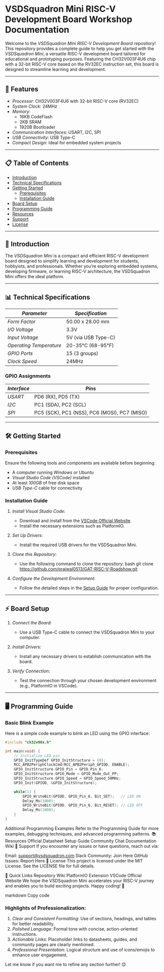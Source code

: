 # VSDSquadron Mini RISC-V Development Board Workshop Documentation

Welcome to the *VSDSquadron Mini RISC-V Development Board* repository! This repository provides a complete guide to help you get started with the *VSDSquadron Mini*, a versatile RISC-V development board tailored for educational and prototyping purposes. Featuring the CH32V003F4U6 chip with a 32-bit RISC-V core based on the RV32EC instruction set, this board is designed to streamline learning and development.

---

## 🚀 Features

- *Processor*: CH32V003F4U6 with 32-bit RISC-V core (RV32EC)
- *System Clock*: 24MHz
- *Memory*: 
  - 16KB CodeFlash
  - 2KB SRAM
  - 1920B Bootloader
- *Communication Interfaces*: USART, I2C, SPI
- *USB Connectivity*: USB Type-C
- *Compact Design*: Ideal for embedded system projects

---

## 📋 Table of Contents

- [Introduction](#introduction)
- [Technical Specifications](#technical-specifications)
- [Getting Started](#getting-started)
  - [Prerequisites](#prerequisites)
  - [Installation Guide](#installation-guide)
- [Board Setup](#board-setup)
- [Programming Guide](#programming-guide)
- [Resources](#resources)
- [Support](#support)
- [License](#license)

---

## 📖 Introduction

The *VSDSquadron Mini* is a compact and efficient RISC-V development board designed to simplify learning and development for students, hobbyists, and professionals. Whether you’re exploring embedded systems, developing firmware, or learning RISC-V architecture, the VSDSquadron Mini offers the ideal platform.

---

## 📊 Technical Specifications

| *Parameter*          | *Specification*         |
|------------------------|---------------------------|
| *Form Factor*        | 50.00 x 28.00 mm         |
| *I/O Voltage*        | 3.3V                     |
| *Input Voltage*      | 5V (via USB Type-C)      |
| *Operating Temperature* | 20-35°C (68-95°F)      |
| *GPIO Ports*         | 15 (3 groups)            |
| *Clock Speed*        | 24MHz                    |

### GPIO Assignments

| *Interface* | *Pins*                       |
|---------------|--------------------------------|
| *USART*     | PD6 (RX), PD5 (TX)            |
| *I2C*       | PC1 (SDA), PC2 (SCL)          |
| *SPI*       | PC5 (SCK), PC1 (NSS), PC6 (MOSI), PC7 (MISO) |

---

## 🛠 Getting Started

### Prerequisites

Ensure the following tools and components are available before beginning:

- A computer running *Windows* or *Ubuntu*
- *Visual Studio Code (VSCode)* installed
- At least *100GB* of free disk space
- *USB Type-C* cable for connectivity

### Installation Guide

1. *Install Visual Studio Code*:
   - Download and install from the [VSCode Official Website](https://code.visualstudio.com/).
   - Install the necessary extensions such as PlatformIO.

2. *Set Up Drivers*:
   - Install the required USB drivers for the VSDSquadron Mini.

3. *Clone this Repository*:
   - Use the following command to clone the repository:
     bash
     git clone https://github.com/prajwal0513/GAT-RISC-V-Roadshow.git
     

4. *Configure the Development Environment*:
   - Follow the detailed steps in the [Setup Guide](#resources) for proper configuration.

---

## ⚡ Board Setup

1. *Connect the Board*:
   - Use a USB Type-C cable to connect the VSDSquadron Mini to your computer.

2. *Install Drivers*:
   - Install any necessary drivers to establish communication with the board.

3. *Verify Connection*:
   - Test the connection through your chosen development environment (e.g., PlatformIO in VSCode).

---

## 🖥 Programming Guide

### Basic Blink Example

Here is a simple code example to blink an LED using the GPIO interface:

```cpp
#include "ch32v00x.h"

int main(void) {
    // Initialize LED pin
    GPIO_InitTypeDef GPIO_InitStructure = {0};
    RCC_APB2PeriphClockCmd(RCC_APB2Periph_GPIOD, ENABLE);
    GPIO_InitStructure.GPIO_Pin = GPIO_Pin_6;
    GPIO_InitStructure.GPIO_Mode = GPIO_Mode_Out_PP;
    GPIO_InitStructure.GPIO_Speed = GPIO_Speed_50MHz;
    GPIO_Init(GPIOD, &GPIO_InitStructure);

    while(1) {
        GPIO_WriteBit(GPIOD, GPIO_Pin_6, Bit_SET);   // LED ON
        Delay_Ms(1000);
        GPIO_WriteBit(GPIOD, GPIO_Pin_6, Bit_RESET); // LED OFF
        Delay_Ms(1000);
    }
}
```
Additional Programming Examples
Refer to the Programming Guide for more examples, debugging techniques, and advanced programming patterns.
📚 Resources
Official Datasheet
Setup Guide
Community Chat
Documentation Wiki
🤝 Support
If you encounter any issues or have questions, reach out via:

Email: support@vsdsquadron.com
Slack Community: Join Here
GitHub Issues: Report Here
📝 License
This project is licensed under the MIT License. See the LICENSE file for full details.

🔗 Quick Links
Repository Wiki
PlatformIO Extension
VSCode Official Website
We hope the VSDSquadron Mini accelerates your RISC-V journey and enables you to build exciting projects. Happy coding! 🎉

markdown
Copy code

### Highlights of Professionalization:
1. *Clear and Consistent Formatting*: Use of sections, headings, and tables for better readability.
2. *Polished Language*: Formal tone with concise, action-oriented instructions.
3. *Actionable Links*: Placeholder links to datasheets, guides, and community pages are clearly mentioned.
4. *Professional Presentation*: Logical structure and use of icons/emojis to enhance user engagement.

Let me know if you want me to refine any section further! 😊
